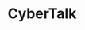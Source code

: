 ---
title: CyberTalk
description: Cyber security news about current events and insights for executives, plus news trending now on ransomware, malware, phishing, and other issues executed by hackers.
url: https://www.cybertalk.org/
image:
    # url: '/assets/images/cafe.png'
    # alt: 'Cafe'
tags: ['news']
pubDate: 2024-03-14
draft: false
---
